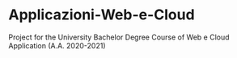 # Applicazioni-Web-e-Cloud
Project for the University Bachelor Degree Course of Web e Cloud Application (A.A. 2020-2021)
